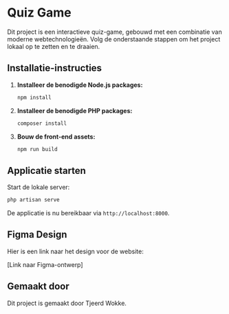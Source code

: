 # Quiz Game

Dit project is een interactieve quiz-game, gebouwd met een combinatie van moderne webtechnologieën. Volg de onderstaande stappen om het project lokaal op te zetten en te draaien.

## Installatie-instructies

1. **Installeer de benodigde Node.js packages:**

   ```bash
   npm install
   ```

2. **Installeer de benodigde PHP packages:**

   ```bash
   composer install
   ```

3. **Bouw de front-end assets:**

   ```bash
   npm run build
   ```

## Applicatie starten

Start de lokale server:

```bash
php artisan serve
```

De applicatie is nu bereikbaar via `http://localhost:8000`.

## Figma Design

Hier is een link naar het design voor de website:

[Link naar Figma-ontwerp]

## Gemaakt door

Dit project is gemaakt door Tjeerd Wokke.

